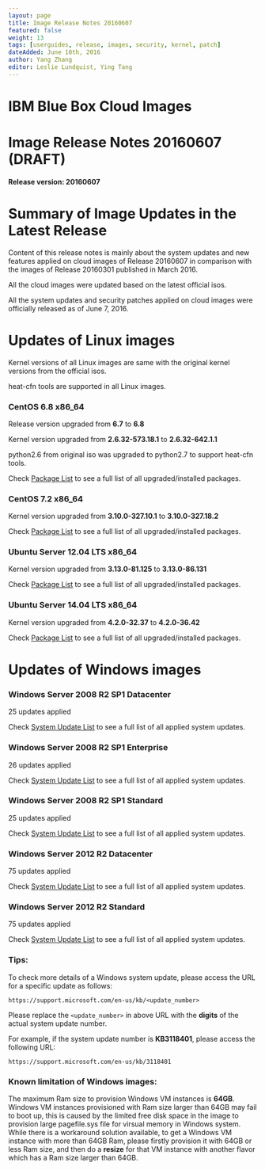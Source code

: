 ```yaml
---
layout: page
title: Image Release Notes 20160607
featured: false
weight: 13
tags: [userguides, release, images, security, kernel, patch]
dateAdded: June 10th, 2016
author: Yang Zhang
editor: Leslie Lundquist, Ying Tang
---
```


# **IBM Blue Box Cloud Images**

# Image Release Notes 20160607 (DRAFT)

#### Release version: 20160607

# **Summary of Image Updates in the Latest Release**

Content of this release notes is mainly about the system updates and new features applied on cloud images of Release 20160607 in comparison with the images of Release 20160301 published in March 2016.

All the cloud images were updated based on the latest official isos.

All the system updates and security patches applied on cloud images were officially released as of June 7, 2016.

# **Updates of Linux images**

Kernel versions of all Linux images are same with the original kernel versions from the official isos.

heat-cfn tools are supported in all Linux images.

### **CentOS 6.8 x86_64**

Release version upgraded from **6.7** to **6.8**

Kernel version upgraded from **2.6.32-573.18.1** to **2.6.32-642.1.1**

python2.6 from original iso was upgraded to python2.7 to support heat-cfn tools.

Check [Package List](../image_patch_list_20160607/centos-6.8.txt) to see a full list of all upgraded/installed packages.

### **CentOS 7.2 x86_64**

Kernel version upgraded from **3.10.0-327.10.1** to **3.10.0-327.18.2**

Check [Package List](../image_patch_list_20160607/centos-7.2.txt) to see a full list of all upgraded/installed packages.

### **Ubuntu Server 12.04 LTS x86_64**

Kernel version upgraded from **3.13.0-81.125** to **3.13.0-86.131**

Check [Package List](../image_patch_list_20160607/ubuntu-12.04.txt) to see a full list of all upgraded/installed packages.

### **Ubuntu Server 14.04 LTS x86_64**

Kernel version upgraded from **4.2.0-32.37** to **4.2.0-36.42**

Check [Package List](../image_patch_list_20160607/ubuntu-14.04.txt) to see a full list of all upgraded/installed packages.


# **Updates of Windows images**

### **Windows Server 2008 R2 SP1 Datacenter**

25 updates applied

Check [System Update List](../image_patch_list_20160607/win-2008-r2-datacenter.txt) to see a full list of all applied system updates.

### **Windows Server 2008 R2 SP1 Enterprise**

26 updates applied

Check [System Update List](../image_patch_list_20160607/win-2008-r2-enterprise.txt) to see a full list of all applied system updates.

### **Windows Server 2008 R2 SP1 Standard**

25 updates applied

Check [System Update List](../image_patch_list_20160607/win-2008-r2-standard.txt) to see a full list of all applied system updates.

### **Windows Server 2012 R2 Datacenter**

75 updates applied

Check [System Update List](../image_patch_list_20160607/win-2012r2-datacenter.txt) to see a full list of all applied system updates.

### **Windows Server 2012 R2 Standard**

75 updates applied

Check [System Update List](../image_patch_list_20160607/win-2012r2-standard.txt) to see a full list of all applied system updates.

### **Tips:**

To check more details of a Windows system update, please access the URL for a specific update as follows:

```
https://support.microsoft.com/en-us/kb/<update_number>
```

Please replace the `<update_number>` in above URL with the **digits** of the actual system update number.

For example, if the system update number is **KB3118401**, please access the following URL:

```
https://support.microsoft.com/en-us/kb/3118401
```

### **Known limitation of Windows images:**

The maximum Ram size to provision Windows VM instances is **64GB**. Windows VM instances provisioned with Ram size larger than 64GB may fail to boot up, this is caused by the limited free disk space in the image to provision large pagefile.sys file for virsual memory in Windows system. While there is a workaround solution available, to get a Windows VM instance with more than 64GB Ram, please firstly provision it with 64GB or less Ram size, and then do a **resize** for that VM instance with another flavor which has a Ram size larger than 64GB.

